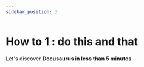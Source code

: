 ```yaml
---
sidebar_position: 3
---
```


# How to 1 : do this and that

Let's discover **Docusaurus in less than 5 minutes**.
